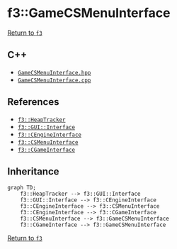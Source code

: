 # f3::GameCSMenuInterface

[Return to `f3`](/docs/f3.md)

## C++

- [`GameCSMenuInterface.hpp`](/src/f3/GameCSMenuInterface.hpp)
- [`GameCSMenuInterface.cpp`](/src/f3/GameCSMenuInterface.cpp)

## References

- [`f3::HeapTracker`](/docs/f3/HeapTracker.md)
- [`f3::GUI::Interface`](/docs/f3/GUI/Interface.md)
- [`f3::CEngineInterface`](/docs/f3/CEngineInterface.md)
- [`f3::CSMenuInterface`](/docs/f3/CSMenuInterface.md)
- [`f3::CGameInterface`](/docs/f3/CGameInterface.md)

## Inheritance

```mermaid
graph TD;
    f3::HeapTracker --> f3::GUI::Interface
    f3::GUI::Interface --> f3::CEngineInterface
    f3::CEngineInterface --> f3::CSMenuInterface
    f3::CEngineInterface --> f3::CGameInterface
    f3::CSMenuInterface --> f3::GameCSMenuInterface
    f3::CGameInterface --> f3::GameCSMenuInterface
```

[Return to `f3`](/docs/f3.md)